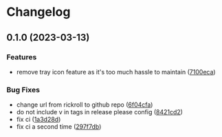 # Changelog

## 0.1.0 (2023-03-13)


### Features

* remove tray icon feature as it's too much hassle to maintain ([7100eca](https://github.com/NyCodeGHG/stellwerksim-rich-presence/commit/7100eca78cfe1e7f172267d3279f929c221a7b8c))


### Bug Fixes

* change url from rickroll to github repo ([6f04cfa](https://github.com/NyCodeGHG/stellwerksim-rich-presence/commit/6f04cfa46b7da3b09fcbe21c0adbf9775c2d70f1))
* do not include v in tags in release please config ([8421cd2](https://github.com/NyCodeGHG/stellwerksim-rich-presence/commit/8421cd210e8e1715f625981783ff1d89f7070a77))
* fix ci ([1a3d28d](https://github.com/NyCodeGHG/stellwerksim-rich-presence/commit/1a3d28df91f040320879a3b9b1254c149f091f2b))
* fix ci a second time ([297f7db](https://github.com/NyCodeGHG/stellwerksim-rich-presence/commit/297f7db5f91188805356237e17efa3206b03dbea))
